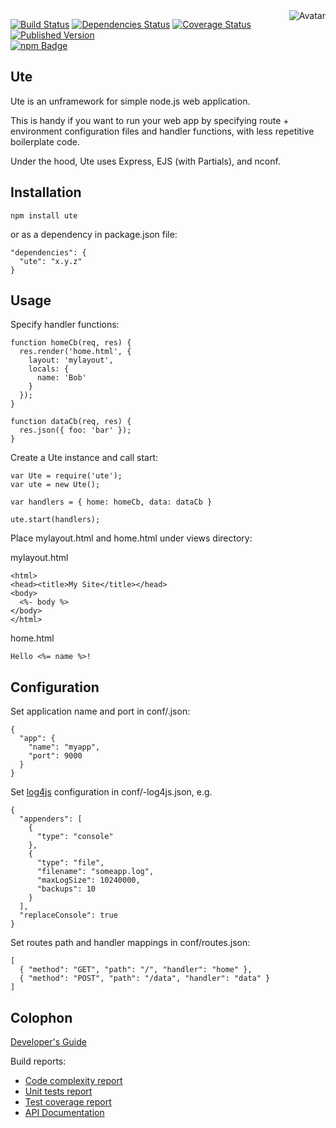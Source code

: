 <img align="right" src="https://raw.github.com/cliffano/ute/master/avatar.jpg" alt="Avatar"/>

[![Build Status](https://img.shields.io/travis/cliffano/ute.svg)](http://travis-ci.org/cliffano/ute)
[![Dependencies Status](https://img.shields.io/david/cliffano/ute.svg)](http://david-dm.org/cliffano/ute)
[![Coverage Status](https://img.shields.io/coveralls/cliffano/ute.svg)](https://coveralls.io/r/cliffano/ute?branch=master)
[![Published Version](https://img.shields.io/npm/v/ute.svg)](http://www.npmjs.com/package/ute)
<br/>
[![npm Badge](https://nodei.co/npm/ute.png)](http://npmjs.org/package/ute)

Ute
---

Ute is an unframework for simple node.js web application.

This is handy if you want to run your web app by specifying route + environment configuration files and handler functions, with less repetitive boilerplate code.

Under the hood, Ute uses Express, EJS (with Partials), and nconf.

Installation
------------

    npm install ute

or as a dependency in package.json file:

    "dependencies": {
      "ute": "x.y.z"
    }

Usage
-----

Specify handler functions:

    function homeCb(req, res) {
      res.render('home.html', {
        layout: 'mylayout',
        locals: {
          name: 'Bob'
        }
      });
    }

    function dataCb(req, res) {
      res.json({ foo: 'bar' });
    }

Create a Ute instance and call start:

    var Ute = require('ute');
    var ute = new Ute();

    var handlers = { home: homeCb, data: dataCb }

    ute.start(handlers);

Place mylayout.html and home.html under views directory:

mylayout.html

    <html>
    <head><title>My Site</title></head>
    <body>
      <%- body %>
    </body>
    </html>

home.html

    Hello <%= name %>!

Configuration
-------------

Set application name and port in conf/<env>.json:

    {
      "app": {
        "name": "myapp",
        "port": 9000
      }
    }

Set [log4js](http://github.com/nomiddlename/log4js-node) configuration in conf/<env>-log4js.json, e.g.

    {
      "appenders": [
        {
          "type": "console"
        },
        {
          "type": "file",
          "filename": "someapp.log",
          "maxLogSize": 10240000,
          "backups": 10
        }
      ],
      "replaceConsole": true
    }

Set routes path and handler mappings in conf/routes.json:

    [
      { "method": "GET", "path": "/", "handler": "home" },
      { "method": "POST", "path": "/data", "handler": "data" }
    ]

Colophon
--------

[Developer's Guide](http://cliffano.github.io/developers_guide.html#nodejs)

Build reports:

* [Code complexity report](http://cliffano.github.io/ute/bob/complexity/plato/index.html)
* [Unit tests report](http://cliffano.github.io/ute/bob/test/buster.out)
* [Test coverage report](http://cliffano.github.io/ute/bob/coverage/buster-istanbul/lcov-report/lib/index.html)
* [API Documentation](http://cliffano.github.io/ute/bob/doc/dox-foundation/index.html)
